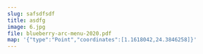 ```yaml
---
slug: safsdfsdf
title: asdfg
image: 6.jpg
file: blueberry-arc-menu-2020.pdf
map: '{"type":"Point","coordinates":[1.1618042,24.3846258]}'
---
```


